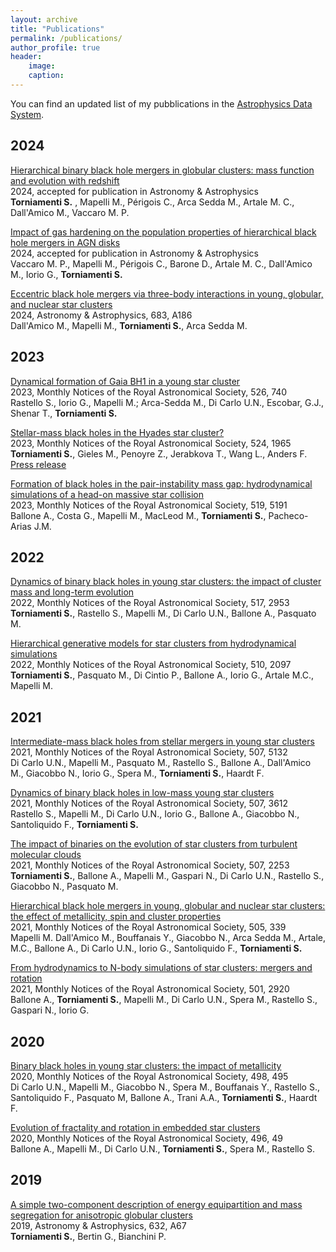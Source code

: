 ```yaml
---
layout: archive
title: "Publications"
permalink: /publications/
author_profile: true
header:
    image: 
    caption: 
---
```



You can find an updated list of my pubblications in the [Astrophysics Data System](https://ui.adsabs.harvard.edu/search/q=%20author%3A%22torniamenti%2C%20s.%22&sort=date%20desc%2C%20bibcode%20desc&p_=0).



2024
---

[Hierarchical binary black hole mergers in globular clusters: mass function and evolution with redshift](https://arxiv.org/abs/2401.14837)\
2024, accepted for publication in Astronomy & Astrophysics\
<b>Torniamenti S.</b> , Mapelli M.,  Périgois C., Arca Sedda M., Artale M. C., Dall'Amico M., Vaccaro M. P.

[Impact of gas hardening on the population properties of hierarchical black hole mergers in AGN disks](https://arxiv.org/abs/2311.18548)\
2024, accepted for publication in Astronomy & Astrophysics\
Vaccaro M. P., Mapelli M.,  Périgois C., Barone D., Artale M. C., Dall'Amico M., Iorio G., <b>Torniamenti S.</b> 

[Eccentric black hole mergers via three-body interactions in young, globular, and nuclear star clusters](https://arxiv.org/abs/2303.07421)\
2024, Astronomy & Astrophysics, 683, A186\
Dall'Amico M., Mapelli M., <b>Torniamenti S.</b>, Arca Sedda M. 



2023
---

[Dynamical formation of Gaia BH1 in a young star cluster](https://arxiv.org/abs/2306.14679)\
2023, Monthly Notices of the Royal Astronomical Society, 526, 740\
Rastello S., Iorio G., Mapelli M.; Arca-Sedda M., Di Carlo U.N., Escobar, G.J., Shenar T., <b>Torniamenti S.</b> 

[Stellar-mass black holes in the Hyades star cluster?](https://arxiv.org/abs/2303.10188)\
2023, Monthly Notices of the Royal Astronomical Society, 524, 1965\
<b>Torniamenti S.</b>, Gieles M., Penoyre Z., Jerabkova T., Wang L., Anders F.\
[Press release](https://icc.ub.edu/news/new-results-hint-existence-closest-black-holes-earth-in-hyades-star-cluster)

[Formation of black holes in the pair-instability mass gap: hydrodynamical simulations of a head-on massive star collision](https://arxiv.org/abs/2204.03493)\
2023, Monthly Notices of the Royal Astronomical Society, 519, 5191\
Ballone A., Costa G., Mapelli M., MacLeod M., <b>Torniamenti S.</b>, Pacheco-Arias J.M.


2022
---

[Dynamics of binary black holes in young star clusters: the impact of cluster mass and long-term evolution](https://arxiv.org/abs/2203.08163)\
2022, Monthly Notices of the Royal Astronomical Society, 517, 2953\
<b>Torniamenti S.</b>, Rastello S., Mapelli M., Di Carlo U.N., Ballone A., Pasquato M.



[Hierarchical generative models for star clusters from hydrodynamical simulations](https://arxiv.org/abs/2106.00684)\
2022, Monthly Notices of the Royal Astronomical Society, 510, 2097\
<b>Torniamenti S.</b>, Pasquato M., Di Cintio P., Ballone A., Iorio G., Artale M.C., Mapelli M.


2021
---

[Intermediate-mass black holes from stellar mergers in young star clusters](https://arxiv.org/abs/2105.01085)\
2021, Monthly Notices of the Royal Astronomical Society, 507, 5132\
Di Carlo U.N., Mapelli M., Pasquato M., Rastello S., Ballone A., Dall'Amico M., Giacobbo N., Iorio G., Spera M., <b>Torniamenti S.</b>, Haardt F.


[Dynamics of binary black holes in low-mass young star clusters](https://arxiv.org/abs/2105.01669)\
2021, Monthly Notices of the Royal Astronomical Society, 507, 3612\
Rastello S., Mapelli M., Di Carlo U.N., Iorio G., Ballone A., Giacobbo N., Santoliquido F., <b>Torniamenti S.</b>


[The impact of binaries on the evolution of star clusters from turbulent molecular clouds](https://arxiv.org/abs/2104.12781)\
2021, Monthly Notices of the Royal Astronomical Society, 507, 2253\
<b>Torniamenti S.</b>, Ballone A., Mapelli M., Gaspari N., Di Carlo U.N., Rastello S., Giacobbo N., Pasquato M.


[Hierarchical black hole mergers in young, globular and nuclear star clusters: the effect of metallicity, spin and cluster properties](https://arxiv.org/abs/2103.05016)\
2021, Monthly Notices of the Royal Astronomical Society, 505, 339\
Mapelli M. Dall'Amico M., Bouffanais Y., Giacobbo N., Arca Sedda M., Artale, M.C., Ballone A., Di Carlo U.N., Iorio G., Santoliquido F., <b>Torniamenti S.</b>


[From hydrodynamics to N-body simulations of star clusters: mergers and rotation](https://arxiv.org/abs/2012.00767)\
2021, Monthly Notices of the Royal Astronomical Society, 501, 2920\
Ballone A., <b>Torniamenti S.</b>, Mapelli M., Di Carlo U.N., Spera M., Rastello S., Gaspari N., Iorio G.

2020
---

[Binary black holes in young star clusters: the impact of metallicity](https://arxiv.org/abs/2004.09525)\
2020, Monthly Notices of the Royal Astronomical Society, 498, 495\
Di Carlo U.N., Mapelli M., Giacobbo N., Spera M., Bouffanais Y., Rastello S., Santoliquido F., Pasquato M, Ballone A., Trani A.A., <b>Torniamenti S.</b>, Haardt F.


[Evolution of fractality and rotation in embedded star clusters](https://arxiv.org/abs/2001.10003)\
2020, Monthly Notices of the Royal Astronomical Society, 496, 49\
Ballone A., Mapelli M., Di Carlo U.N., <b>Torniamenti S.</b>, Spera M., Rastello S.


2019
---

[A simple two-component description of energy equipartition and mass segregation for anisotropic globular clusters](https://arxiv.org/abs/1909.13093)\
2019, Astronomy & Astrophysics, 632, A67\
<b>Torniamenti S.</b>, Bertin G., Bianchini P.
